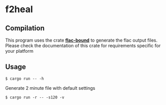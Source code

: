 # f2heal

## Compilation

This program uses the crate [**flac-bound**](https://crates.io/crates/flac-bound) to generate the flac output files. Please check the documentation of this crate for requirements specific for your platform

## Usage

    $ cargo run -- -h


Generate 2 minute file with default settings

    $ cargo run -r -- -s120 -v
    
    
